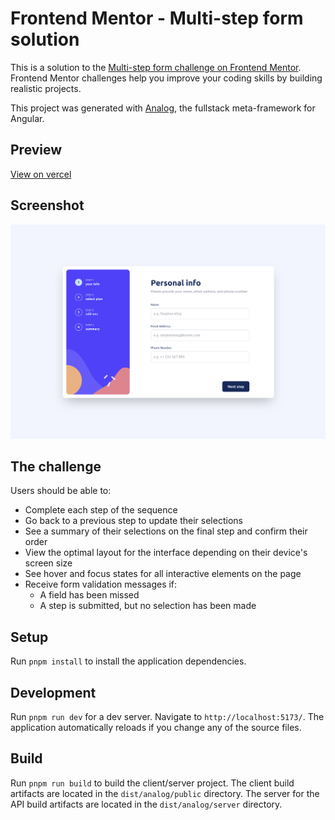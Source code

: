 # Frontend Mentor - Multi-step form solution

This is a solution to the [Multi-step form challenge on Frontend Mentor](https://www.frontendmentor.io/challenges/multistep-form-YVAnSdqQBJ). Frontend Mentor challenges help you improve your coding skills by building realistic projects.

This project was generated with [Analog](https://analogjs.org), the fullstack meta-framework for Angular.

## Preview

[View on vercel](https://analog-js-multi-step-form.vercel.app/personal-info)

## Screenshot
![Design preview for the Multi-step form coding challenge](./screenshot.png)

## The challenge

Users should be able to:

- Complete each step of the sequence
- Go back to a previous step to update their selections
- See a summary of their selections on the final step and confirm their order
- View the optimal layout for the interface depending on their device's screen size
- See hover and focus states for all interactive elements on the page
- Receive form validation messages if:
  - A field has been missed
  - A step is submitted, but no selection has been made

## Setup

Run `pnpm install` to install the application dependencies.

## Development

Run `pnpm run dev` for a dev server. Navigate to `http://localhost:5173/`. The application automatically reloads if you change any of the source files.

## Build

Run `pnpm run build` to build the client/server project. The client build artifacts are located in the `dist/analog/public` directory. The server for the API build artifacts are located in the `dist/analog/server` directory.
